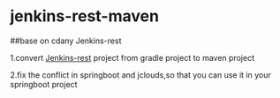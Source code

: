 # jenkins-rest-maven

##base on cdany Jenkins-rest

1.convert [Jenkins-rest](https://github.com/cdancy/jenkins-rest) project from gradle project to maven project

2.fix the conflict in springboot and jclouds,so that you can use it in your springboot project